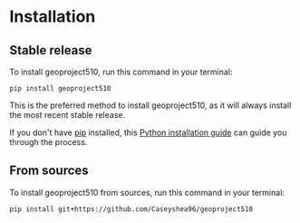 # Installation

## Stable release

To install geoproject510, run this command in your terminal:

```
pip install geoproject510
```

This is the preferred method to install geoproject510, as it will always install the most recent stable release.

If you don't have [pip](https://pip.pypa.io) installed, this [Python installation guide](http://docs.python-guide.org/en/latest/starting/installation/) can guide you through the process.

## From sources

To install geoproject510 from sources, run this command in your terminal:

```
pip install git+https://github.com/Caseyshea96/geoproject510
```
